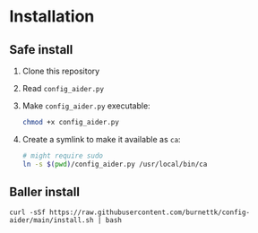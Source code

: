# Installation

## Safe install

1. Clone this repository
2. Read `config_aider.py`
3. Make `config_aider.py` executable:

   ```bash
   chmod +x config_aider.py
   ```

4. Create a symlink to make it available as `ca`:

   ```bash
   # might require sudo
   ln -s $(pwd)/config_aider.py /usr/local/bin/ca
   ```

## Baller install

`curl -sSf https://raw.githubusercontent.com/burnettk/config-aider/main/install.sh | bash`
